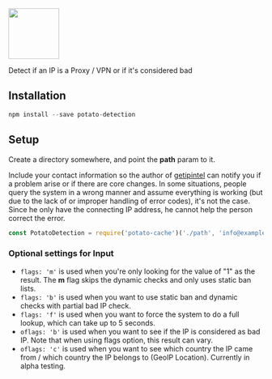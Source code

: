 <img width="100" src="https://raw.githubusercontent.com/feross/standard/master/sticker.png" />

Detect if an IP is a Proxy / VPN or if it's considered bad

## Installation ##
```javascript
npm install --save potato-detection
```
## Setup ##
Create a directory somewhere, and point the **path** param to it.

Include your contact information so the author of [getipintel](http://getipintel.net) can notify you if a problem arise or if there are core changes. In some situations, people query the system in a wrong manner and assume everything is working (but due to the lack of or improper handling of error codes), it's not the case. Since he only have the connecting IP address, he cannot help the person correct the error.

```javascript
const PotatoDetection = require('potato-cache')('./path', 'info@example.com')
```
### Optional settings for Input ###
* ```flags: 'm'``` is used when you're only looking for the value of "1" as the result. The **m** flag skips the dynamic checks and only uses static ban lists.
* ```flags: 'b'``` is used when you want to use static ban and dynamic checks with partial bad IP check.
* ```flags: 'f'``` is used when you want to force the system to do a full lookup, which can take up to 5 seconds.
* ```oflags: 'b'``` is used when you want to see if the IP is considered as bad IP. Note that when using flags option, this result can vary.
* ```oflags: 'c'``` is used when you want to see which country the IP came from / which country the IP belongs to (GeoIP Location). Currently in alpha testing.
